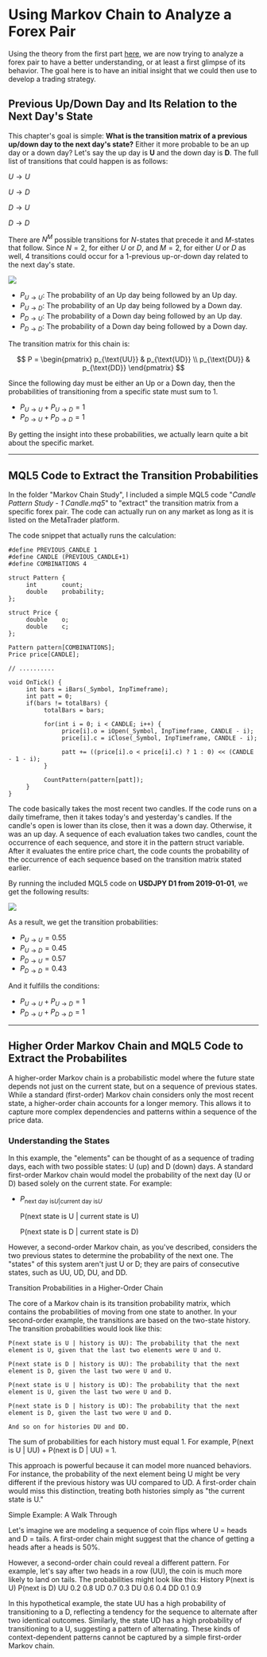 # Using Markov Chain to Analyze a Forex Pair

Using the theory from the first part [here](https://github.com/handiko/Markov-Chain-In-Financial-Market), we are now trying to analyze a forex pair to have a better understanding, or at least a first glimpse of its behavior.
The goal here is to have an initial insight that we could then use to develop a trading strategy.

## Previous Up/Down Day and Its Relation to the Next Day's State
This chapter's goal is simple: **What is the transition matrix of a previous up/down day to the next day's state?** Either it more probable to be an up day or a down day?
Let's say the up day is **U** and the down day is **D**. The full list of transitions that could happen is as follows:

$U \to U$

$U \to D$

$D \to U$

$D \to D$

There are $N^{M}$ possible transitions for $N$-states that precede it and $M$-states that follow. Since $N = 2$, for either $U$ or $D$, and $M = 2$, for either $U$ or $D$ as well, 4 transitions could occur for a 1-previous up-or-down day related to the next day's state.

![](./2-states_markov_chain.png)

* $P_{U \to U}$: The probability of an Up day being followed by an Up day.
* $P_{U \to D}$: The probability of an Up day being followed by a Down day.
* $P_{D \to U}$: The probability of a Down day being followed by an Up day.
* $P_{D \to D}$: The probability of a Down day being followed by a Down day.

The transition matrix for this chain is:

$$
P = 
\begin{pmatrix}
p_{\text{UU}} & p_{\text{UD}} \\
p_{\text{DU}} & p_{\text{DD}} 
\end{pmatrix}
$$

Since the following day must be either an Up or a Down day, then the probabilities of transitioning from a specific state must sum to 1.

* $P_{U \to U} + P_{U \to D} = 1$
* $P_{D \to U} + P_{D \to D} = 1$

By getting the insight into these probabilities, we actually learn quite a bit about the specific market.

---

## MQL5 Code to Extract the Transition Probabilities
In the folder "Markov Chain Study", I included a simple MQL5 code "_Candle Pattern Study - 1 Candle.mq5_" to "extract" the transition matrix from a specific forex pair. The code can actually run on any market as long as it is listed on the MetaTrader platform.

The code snippet that actually runs the calculation:
```mql5
#define PREVIOUS_CANDLE 1
#define CANDLE (PREVIOUS_CANDLE+1)
#define COMBINATIONS 4

struct Pattern {
     int       count;
     double    probability;
};

struct Price {
     double    o;
     double    c;
};

Pattern pattern[COMBINATIONS];
Price price[CANDLE];

// ..........

void OnTick() {
     int bars = iBars(_Symbol, InpTimeframe);
     int patt = 0;
     if(bars != totalBars) {
          totalBars = bars;

          for(int i = 0; i < CANDLE; i++) {
               price[i].o = iOpen(_Symbol, InpTimeframe, CANDLE - i);
               price[i].c = iClose(_Symbol, InpTimeframe, CANDLE - i);

               patt += ((price[i].o < price[i].c) ? 1 : 0) << (CANDLE - 1 - i);
          }

          CountPattern(pattern[patt]);
     }
}
```
The code basically takes the most recent two candles. If the code runs on a daily timeframe, then it takes today's and yesterday's candles. If the candle's open is lower than its close, then it was a down day. Otherwise, it was an up day. A sequence of each evaluation takes two candles, count the occurrence of each sequence, and store it in the pattern struct variable. After it evaluates the entire price chart, the code counts the probability of the occurrence of each sequence based on the transition matrix stated earlier.

By running the included MQL5 code on **USDJPY D1 from 2019-01-01**, we get the following results:

![](./1-candle-result.png)

As a result, we get the transition probabilities:
* $P_{U \to U} = 0.55$
* $P_{U \to D} = 0.45$
* $P_{D \to U} = 0.57$
* $P_{D \to D} = 0.43$

And it fulfills the conditions:
* $P_{U \to U} + P_{U \to D} = 1$
* $P_{D \to U} + P_{D \to D} = 1$

---

## Higher Order Markov Chain and MQL5 Code to Extract the Probabilites

A higher-order Markov chain is a probabilistic model where the future state depends not just on the current state, but on a sequence of previous states. While a standard (first-order) Markov chain considers only the most recent state, a higher-order chain accounts for a longer memory. This allows it to capture more complex dependencies and patterns within a sequence of the price data.

### Understanding the States

In this example, the "elements" can be thought of as a sequence of trading days, each with two possible states: U (up) and D (down) days. A standard first-order Markov chain would model the probability of the next day (U or D) based solely on the current state. For example:

* $P_{\text{next day is} U | \text{current day is}U}$

    P(next state is U | current state is U)

    P(next state is D | current state is D)

However, a second-order Markov chain, as you've described, considers the two previous states to determine the probability of the next one. The "states" of this system aren't just U or D; they are pairs of consecutive states, such as UU, UD, DU, and DD.

Transition Probabilities in a Higher-Order Chain

The core of a Markov chain is its transition probability matrix, which contains the probabilities of moving from one state to another. In your second-order example, the transitions are based on the two-state history. The transition probabilities would look like this:

    P(next state is U | history is UU): The probability that the next element is U, given that the last two elements were U and U.

    P(next state is D | history is UU): The probability that the next element is D, given the last two were U and U.

    P(next state is U | history is UD): The probability that the next element is U, given the last two were U and D.

    P(next state is D | history is UD): The probability that the next element is D, given the last two were U and D.

    And so on for histories DU and DD.

The sum of probabilities for each history must equal 1. For example, P(next is U | UU) + P(next is D | UU) = 1.

This approach is powerful because it can model more nuanced behaviors. For instance, the probability of the next element being U might be very different if the previous history was UU compared to UD. A first-order chain would miss this distinction, treating both histories simply as "the current state is U."

Simple Example: A Walk Through

Let's imagine we are modeling a sequence of coin flips where U = heads and D = tails. A first-order chain might suggest that the chance of getting a heads after a heads is 50%.

However, a second-order chain could reveal a different pattern. For example, let's say after two heads in a row (UU), the coin is much more likely to land on tails. The probabilities might look like this:
History	P(next is U)	P(next is D)
UU	0.2	0.8
UD	0.7	0.3
DU	0.6	0.4
DD	0.1	0.9

In this hypothetical example, the state UU has a high probability of transitioning to a D, reflecting a tendency for the sequence to alternate after two identical outcomes. Similarly, the state UD has a high probability of transitioning to a U, suggesting a pattern of alternating. These kinds of context-dependent patterns cannot be captured by a simple first-order Markov chain.
